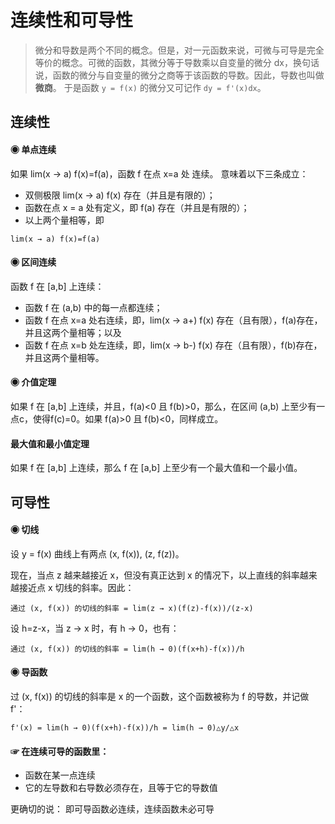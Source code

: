 # 连续性和可导性
> 微分和导数是两个不同的概念。但是，对一元函数来说，可微与可导是完全等价的概念。可微的函数，其微分等于导数乘以自变量的微分 dx，换句话说，函数的微分与自变量的微分之商等于该函数的导数。因此，导数也叫做**微商**。 于是函数 ```y = f(x)``` 的微分又可记作 ```dy = f'(x)dx```。

## 连续性

#### ◉ 单点连续
如果 lim(x → a) f(x)=f(a)，函数 f 在点 x=a 处 连续。
意味着以下三条成立：
* 双侧极限 lim(x → a) f(x) 存在（并且是有限的）；
* 函数在点 x = a 处有定义，即 f(a) 存在（并且是有限的）；
* 以上两个量相等，即
```
lim(x → a) f(x)=f(a)
```

#### ◉ 区间连续
函数 f 在 [a,b] 上连续：
* 函数 f 在 (a,b) 中的每一点都连续；
* 函数 f 在点 x=a 处右连续，即，lim(x → a+) f(x) 存在（且有限），f(a)存在，并且这两个量相等；以及
* 函数 f 在点 x=b 处左连续，即，lim(x → b-) f(x) 存在（且有限），f(b)存在，并且这两个量相等。

#### ◉ 介值定理
如果 f 在 [a,b] 上连续，并且，f(a)<0 且 f(b)>0，那么，在区间 (a,b) 上至少有一点c，使得f(c)=0。如果 f(a)>0 且 f(b)<0，同样成立。

#### 最大值和最小值定理
如果 f 在 [a,b] 上连续，那么 f 在 [a,b] 上至少有一个最大值和一个最小值。


## 可导性

#### ◉ 切线
设 y = f(x) 曲线上有两点 (x, f(x)), (z, f(z))。

现在，当点 z 越来越接近 x，但没有真正达到 x 的情况下，以上直线的斜率越来越接近点 x 切线的斜率。因此：
```
通过 (x, f(x)) 的切线的斜率 = lim(z → x)(f(z)-f(x))/(z-x)
```
设 h=z-x，当 z → x 时，有 h → 0，也有：
```
通过 (x, f(x)) 的切线的斜率 = lim(h → 0)(f(x+h)-f(x))/h
```

#### ◉ 导函数
过 (x, f(x)) 的切线的斜率是 x 的一个函数，这个函数被称为 f 的导数，并记做 f'：
```
f'(x) = lim(h → 0)(f(x+h)-f(x))/h = lim(h → 0)△y/△x
```

#### ☞ 在连续可导的函数里：
* 函数在某一点连续
* 它的左导数和右导数必须存在，且等于它的导数值

更确切的说：
即可导函数必连续，连续函数未必可导
